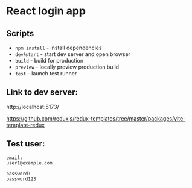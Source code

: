 # React login app

## Scripts

- `npm install` - install dependencies
- `dev`/`start` - start dev server and open browser
- `build` - build for production
- `preview` - locally preview production build
- `test` - launch test runner

## Link to dev server:

http://localhost:5173/

https://github.com/reduxjs/redux-templates/tree/master/packages/vite-template-redux

## Test user:

```
email:
user1@example.com

password:
password123
```
